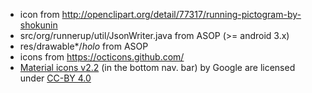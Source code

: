 * icon from http://openclipart.org/detail/77317/running-pictogram-by-shokunin
* src/org/runnerup/util/JsonWriter.java from ASOP (>= android 3.x)
* res/drawable*/*holo* from ASOP
* icons from https://octicons.github.com/
* [Material icons v2.2](https://github.com/google/material-design-icons) (in the bottom nav. bar) by Google are licensed under [CC-BY 4.0](http://creativecommons.org/licenses/by/4.0/)